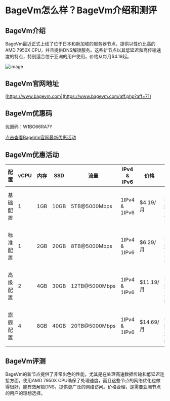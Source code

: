 # BageVm怎么样？BageVm介绍和测评

## BageVm介绍
BageVm最近正式上线了位于日本和新加坡的服务器节点，提供以性价比高的AMD 7950X CPU，并且提供DNS解锁服务。这些新节点以其低延迟和高传输速度的特点，特别适合位于亚洲的用户使用，价格从每月$4.19起。

![image](https://github.com/mithunhetob/BageVm/assets/169427145/bb9498f7-726e-4cef-9a10-822f7f8ce864)

## BageVm官网地址
[https://www.bagevm.com](https://www.bagevm.com/aff.php?aff=71)

## BageVm优惠码
优惠码：W1BO66RA7Y

[点击查看BageVm官网最新优惠活动](https://www.bagevm.com/aff.php?aff=71)

## BageVm优惠活动

| 配置      | vCPU | 内存 | SSD  | 流量         | IPv4 & IPv6     | 价格          | 节点         |
|-----------|------|------|------|--------------|-----------------|---------------|--------------|
| 基础配置  | 1    | 1GB  | 10GB | 5TB@5000Mbps | 1IPv4 & 1IPv6   | $4.19/月      | 日本/新加坡  |
| 标准配置  | 1    | 2GB  | 20GB | 8TB@5000Mbps | 1IPv4 & 1IPv6   | $6.29/月      | 日本/新加坡  |
| 高级配置  | 2    | 4GB  | 30GB | 12TB@5000Mbps| 1IPv4 & 1IPv6   | $11.19/月     | 日本/新加坡  |
| 旗舰配置  | 4    | 8GB  | 40GB | 20TB@5000Mbps| 1IPv4 & 1IPv6   | $14.69/月     | 日本/新加坡  |

## BageVm评测
BageVm的新节点提供了非常出色的性能，尤其是在处理高速数据传输和低延迟连接方面。使用AMD 7950X CPU确保了处理速度，而且这些节点的网络优化也做得很好，能有效解锁DNS，提供更广泛的网络访问。价格合理，是需要亚洲节点的用户的理想选择。
